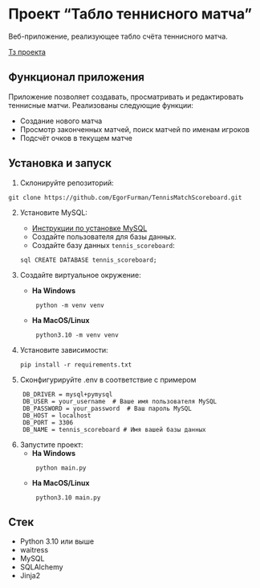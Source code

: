 # Проект “Табло теннисного матча”

Веб-приложение, реализующее табло счёта теннисного матча.

[Тз проекта](https://zhukovsd.github.io/python-backend-learning-course/projects/tennis-scoreboard/)
## Функционал приложения
Приложение позволяет создавать, просматривать и редактировать теннисные матчи. Реализованы следующие функции:

- Создание нового матча
- Просмотр законченных матчей, поиск матчей по именам игроков
- Подсчёт очков в текущем матче
## Установка и запуск
1. Склонируйте репозиторий:
```
git clone https://github.com/EgorFurman/TennisMatchScoreboard.git
```

2. Установите MySQL:  
	- [Инструкции по установке MySQL](https://dev.mysql.com/doc/mysql-installation-excerpt/8.0/en/)  
	- Создайте пользователя для базы данных. 
	- Создайте базу данных `tennis_scoreboard`: 
	```
	sql CREATE DATABASE tennis_scoreboard; 	
	```

3. Создайте виртуальное окружение:
	- **На Windows**
	    ```shell
	     python -m venv venv
	    ```
	- **На MacOS/Linux**
	    ```shell
		 python3.10 -m venv venv
	    ```
		
4. Установите зависимости:
    ```shell
    pip install -r requirements.txt
    ```

5. Сконфигурируйте .env в соответствие с примером
```
	DB_DRIVER = mysql+pymysql
	DB_USER = your_username  # Ваше имя пользователя MySQL
	DB_PASSWORD = your_password  # Ваш пароль MySQL
	DB_HOST = localhost
	DB_PORT = 3306
	DB_NAME = tennis_scoreboard # Имя вашей базы данных
```

6. Запустите проект:
	- **На Windows**
	    ```shell
	     python main.py
	    ```
	- **На MacOS/Linux**
	    ```shell
	     python3.10 main.py
	    ```
## Стек
- Python 3.10 или выше
- waitress
- MySQL
- SQLAlchemy
- Jinja2
